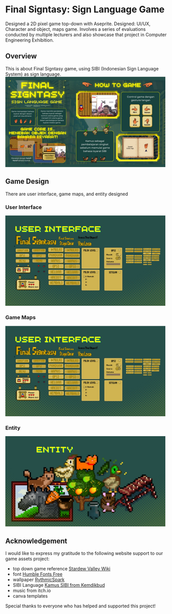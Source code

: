 # Final Signtasy: Sign Language Game 
Designed a 2D pixel game top-down with Aseprite. Designed: UI/UX, Character and object, maps game. Involves a series of evaluations conducted by multiple lecturers and also showcase that project in Computer Engineering Exhibition.

## Overview
This is about Final Signtasy game, using SIBI (Indonesian Sign Language System) as sign language.
<img src="/FINAL SIGNTASY SIGN LANGUAGE GAME.jpg" alt="Alt text" width="500"/>

## Game Design
There are user interface, game maps, and entity designed
### User Interface 
<img src="/all design/finalsigntasy-ui.jpg" alt="Alt text" width="500"/>

### Game Maps
<img src="/all design/finalsigntasy-ui.jpg" alt="Alt text" width="500"/>

### Entity
<img src="/all design/fnialsigntasy-objects.jpg" alt="Alt text" width="500"/>

## Acknowledgement
I would like to express my gratitude to the following website support to our game assets project:

- top down game reference [Stardew Valley Wiki](https://stardewvalleywiki.com/Stardew_Valley_Wiki)
- font [Humble Fonts Free](https://somepx.itch.io/humble-fonts-free)
- wallpaper [RythmicSpark](https://wall.alphacoders.com/big.php?i=705836)
- SIBI Language [Kamus SIBI from Kemdikbud](https://www.ypedulikasihabk.org/2018/11/09/mengenal-bahasa-isyarat/)
- music from itch.io
- canva templates

Special thanks to everyone who has helped and supported this project!
